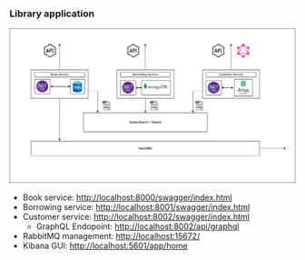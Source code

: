 ### Library application

![alt text](./img/schema.png)

- Book service: <http://localhost:8000/swagger/index.html>
- Borrowing service: <http://localhost:8001/swagger/index.html>
- Customer service: <http://localhost:8002/swagger/index.html>
    - GraphQL Endopoint: <http://localhost:8002/api/graphql>
- RabbitMQ management: <http://localhost:15672/>
- Kibana GUI: <http://localhost:5601/app/home>

